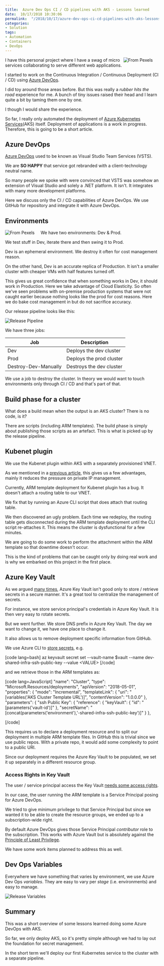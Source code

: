 ```yaml
---
title:  Azure Dev Ops CI / CD pipelines with AKS - Lessons learned
date:  10/17/2018 10:30:06
permalink:  "/2018/10/17/azure-dev-ops-ci-cd-pipelines-with-aks-lessons-learned/"
categories:
- Solution
tags:
- Automation
- Containers
- DevOps
---
```

<img style="float:right;padding-right:20px;" title="From Pexels" src="https://vincentlauzon.files.wordpress.com/2018/10/business-close-up-energy-191648-e1539692591199.jpg" />

I have this personal project where I have a swag of micro services collaborating to serve different web applications.

I started to work on the Continuous Integration / Continuous Deployment (CI / CD) using <a href="https://docs.microsoft.com/en-us/azure/devops/user-guide/what-is-azure-devops-services">Azure DevOps</a>.

I did toy around those areas before.  But this was really a <em>rubber hits the road</em> experience for me.  A bunch of tiny issues raised their head and I learn quite a bit by taming them one by one.

I though I would share the experience.

So far, I really only automated the deployment of <a href="https://vincentlauzon.com/tag/containers/">Azure Kubernetes Services</a>(AKS) itself.  Deployment of applications is a work in progress.  Therefore, this is going to be a short article.

<h2>Azure DevOps</h2>

<a href="https://docs.microsoft.com/en-us/azure/devops/user-guide/what-is-azure-devops-services">Azure DevOps</a> used to be known as Visual Studio Team Services (VSTS).

We are <strong>SO HAPPY</strong> that service got rebranded with a client-technology neutral name.

So many people we spoke with were convinced that VSTS was somehow an extension of Visual Studio and solely a .NET platform.  It isn't.  It integrates with many more development platforms.

Here we discuss only the CI / CD capabilities of Azure DevOps.  We use GitHub for repository and integrate it with Azure DevOps.

<h2>Environments</h2>

<img style="float:left;padding-right:20px;" title="From Pexels" src="https://vincentlauzon.files.wordpress.com/2018/10/art-ball-ball-shaped-235615-e1539706329190.jpg" />

We have two environments:  Dev &amp; Prod.

We test stuff in Dev, iterate there and then swing it to Prod.

Dev is an ephemeral environment.  We destroy it often for cost management reason.

On the other hand, Dev is an accurate replica of Production.  It isn't a smaller cluster with cheaper VMs with half features turned off.

This gives us great confidence that when something works in Dev, it should work in Production.  Here we take advantage of Cloud Elasticity.  So often we've seen problems with on-premise production systems that were not caught earlier because nothing looks like the prod for cost reasons.  Here we do bake cost management in but do not sacrifice accuracy.

Our release pipeline looks like this:

<img src="https://vincentlauzon.files.wordpress.com/2018/10/release-pipeline.png" alt="Release Pipeline" />

We have three jobs:

<table>
<thead>
<tr>
  <th>Job</th>
  <th>Description</th>
</tr>
</thead>
<tbody>
<tr>
  <td>Dev</td>
  <td>Deploys the dev cluster</td>
</tr>
<tr>
  <td>Prod</td>
  <td>Deploys the prod cluster</td>
</tr>
<tr>
  <td>Destroy-Dev-Manually</td>
  <td>Destroys the dev cluster</td>
</tr>
</tbody>
</table>

We use a job to destroy the cluster.  In theory we would want to touch environments only through CI / CD and that's part of that.

<h2>Build phase for a cluster</h2>

What does a build mean when the output is an AKS cluster?  There is no code, is it?

There are scripts (including ARM templates).  The build phase is simply about publishing those scripts as an artefact.  This is what is picked up by the release pipeline.

<h2>Kubenet plugin</h2>

We use the Kubenet plugin within AKS with a separately provisioned VNET.

As we mentioned in a <a href="https://vincentlauzon.com/2018/09/06/aks-with-kubenet-vs-azure-networking-plug-in/">previous article</a>, this gives us a few advantages, mainly it reduces the pressure on private IP management.

Currently, ARM template deployment for Kubenet plugin has a bug.  It doesn't attach a routing table to our VNET.

We fix that by running an Azure CLI script that does attach that routing table.

We then discovered an ugly problem.  Each time we redeploy, the routing table gets disconnected during the ARM template deployment until the CLI script re-attaches it.  This means the cluster is dysfunctional for a few minutes.

We are going to do some work to perform the attachment within the ARM template so that downtime doesn't occur.

This is the kind of problems that can be caught only by doing real work and is why we embarked on this project in the first place.

<h2>Azure Key Vault</h2>

As we argued <a href="https://vincentlauzon.com/2015/02/03/azure-key-vault/">many times</a>, Azure Key Vault isn't good only to store / retrieve secrets in a secure manner.  It's a great tool to centralize the management of secrets.

For instance, we store service principal's credentials in Azure Key Vault.  It is then very easy to rotate secrets.

But we went further.  We store DNS prefix in Azure Key Vault.  The day we want to change it, we have one place to change it.

It also allows us to remove deployment specific information from GitHub.

We use Azure CLI to <a href="https://github.com/vplauzon/shared-infra/blob/master/secrets.sh">store secrets</a>, e.g.

[code lang=bash]
az keyvault secret set --vault-name $vault --name dev-shared-infra-ssh-public-key --value &lt;VALUE&gt;
[/code]

and we retrieve those in the ARM templates as:

[code lang=JavaScript]
            &quot;name&quot;: &quot;Cluster&quot;,
            &quot;type&quot;: &quot;Microsoft.Resources/deployments&quot;,
            &quot;apiVersion&quot;: &quot;2018-05-01&quot;,
            &quot;properties&quot;: {
                &quot;mode&quot;: &quot;Incremental&quot;,
                &quot;templateLink&quot;: {
                    &quot;uri&quot;: &quot;[variables(&#039;AKS Cluster Template URL&#039;)]&quot;,
                    &quot;contentVersion&quot;: &quot;1.0.0.0&quot;
                },
                &quot;parameters&quot;: {
                    &quot;ssh Public Key&quot;: {
                        &quot;reference&quot;: {
                            &quot;keyVault&quot;: {
                                &quot;id&quot;: &quot;[parameters(&#039;vault-id&#039;)]&quot;
                            },
                            &quot;secretName&quot;: &quot;[concat(parameters(&#039;environment&#039;),&#039;-shared-infra-ssh-public-key&#039;)]&quot;
                        }
                    },

[/code]

This requires us to declare a deployment resource and to split our deployment in multiple ARM template files.  In GitHub this is trivial since we use public repos.  With a private repo, it would add some complexity to point to a public URI.

Since our deployment requires the Azure Key Vault to be populated, we set it up separately in a different resource group.

<h3>Access Rights in Key Vault</h3>

The user / service principal access the Key Vault <a href="https://docs.microsoft.com/en-us/azure/key-vault/tutorial-web-application-keyvault#grant-rights-to-the-application-identity">needs some access rights</a>.

In our case, the user running the ARM template is a Service Principal posing for Azure DevOps.

We tried to give minimum privilege to that Service Principal but since we wanted it to be able to create the resource groups, we ended up to a subscription-wide right.

By default Azure DevOps gives those Service Principal <em>contributor</em> role to the subscription.  This works with Azure Vault but is absolutely against the <a href="https://en.wikipedia.org/wiki/Principle_of_least_privilege">Principle of Least Privilege</a>.

We have some work items planned to address this as well.

<h2>Dev Ops Variables</h2>

Everywhere we have something that varies by environment, we use Azure Dev Ops <em>variables</em>.  They are easy to vary per <em>stage</em> (i.e. environments) and easy to manage.

<img src="https://vincentlauzon.files.wordpress.com/2018/10/release-variables.png" alt="Release Variables" />

<h2>Summary</h2>

This was a short overview of some lessons learned doing some Azure DevOps with AKS.

So far, we only deploy AKS, so it's pretty simple although we had to lay out the foundation for secret management.

In the short term we'll deploy our first Kubernetes service to the cluster with a separate pipeline.